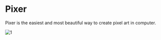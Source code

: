 Pixer
=====

Pixer is the easiest and most beautiful way to create pixel art in computer.

![1][1]



  [1]: https://github.com/SilangQuan/Pixer/blob/master/Screenshots/mario.png